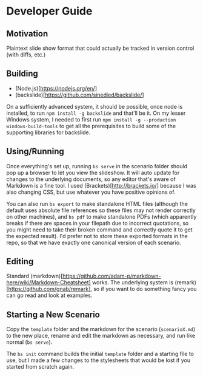 # Developer Guide

## Motivation

Plaintext slide show format that could actually be tracked in version control (with diffs, etc.)


## Building

- (Node.js)[https://nodejs.org/en/]
- (backslide)[https://github.com/sinedied/backslide/]

On a sufficiently advanced system, it should be possible, once node is installed, to run `npm install -g backslide` and that'll be it. On my lesser Windows system, I needed to first run `npm install -g --production windows-build-tools` to get all the prerequisites to build some of the supporting libraries for backslide.


## Using/Running

Once everything's set up, running `bs serve` in the scenario folder should pop up a browser to let you view the slideshow. It will auto update for changes to the underlying documents, so any editor that's aware of Markdown is a fine tool. I used (Brackets)[http://brackets.io/] because I was also changing CSS, but use whatever you have positive opinions of. 

You can also run `bs export` to make standalone HTML files (although the default uses absolute file references so these files may not render correctly on other machines), and `bs pdf` to make standalone PDFs (which apparently breaks if there are spaces in your filepath due to incorrect quotations, so you might need to take their broken command and correctly quote it to get the expected result). I'd prefer not to store these exported formats in the repo, so that we have exactly one canonical version of each scenario.


## Editing

Standard (markdown)[https://github.com/adam-p/markdown-here/wiki/Markdown-Cheatsheet] works. The underlying system is (remark)[https://github.com/gnab/remark], so if you want to do something fancy you can go read and look at examples.


## Starting a New Scenario

Copy the `template` folder and the markdown for the scenario (`scenarioX.md`) to the new place, rename and edit the markdown as necessary, and run like normal (`bs serve`). 

The `bs init` command builds the initial `template` folder and a starting file to use, but I made a few changes to the stylesheets that would be lost if you started from scratch again. 